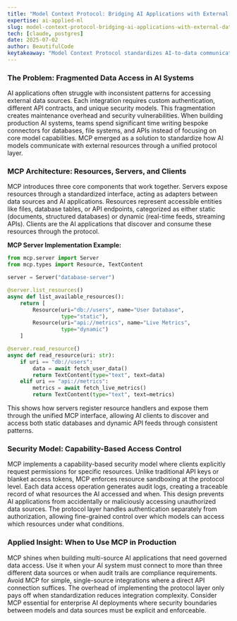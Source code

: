 ```yaml
---
title: "Model Context Protocol: Bridging AI Applications with External Data Sources"
expertise: ai-applied-ml
slug: model-context-protocol-bridging-ai-applications-with-external-data-sources
tech: [claude, postgres]
date: 2025-07-02
author: BeautifulCode
keytakeaway: "Model Context Protocol standardizes AI-to-data communication through a security-first architecture, making it valuable for multi-source enterprise AI systems that require governed access and audit trails."
---
```


### The Problem: Fragmented Data Access in AI Systems

AI applications often struggle with inconsistent patterns for accessing external data sources. Each integration requires custom authentication, different API contracts, and unique security models. This fragmentation creates maintenance overhead and security vulnerabilities. When building production AI systems, teams spend significant time writing bespoke connectors for databases, file systems, and APIs instead of focusing on core model capabilities. MCP emerged as a solution to standardize how AI models communicate with external resources through a unified protocol layer.

### MCP Architecture: Resources, Servers, and Clients

MCP introduces three core components that work together. Servers expose resources through a standardized interface, acting as adapters between data sources and AI applications. Resources represent accessible entities like files, database tables, or API endpoints, categorized as either static (documents, structured databases) or dynamic (real-time feeds, streaming APIs). Clients are the AI applications that discover and consume these resources through the protocol.

**MCP Server Implementation Example:**

```python
from mcp.server import Server
from mcp.types import Resource, TextContent

server = Server("database-server")

@server.list_resources()
async def list_available_resources():
    return [
        Resource(uri="db://users", name="User Database", 
                 type="static"),
        Resource(uri="api://metrics", name="Live Metrics", 
                 type="dynamic")
    ]

@server.read_resource()
async def read_resource(uri: str):
    if uri == "db://users":
        data = await fetch_user_data()
        return TextContent(type="text", text=data)
    elif uri == "api://metrics":
        metrics = await fetch_live_metrics()
        return TextContent(type="text", text=metrics)
```

This shows how servers register resource handlers and expose them through the unified MCP interface, allowing AI clients to discover and access both static databases and dynamic API feeds through consistent patterns.

### Security Model: Capability-Based Access Control

MCP implements a capability-based security model where clients explicitly request permissions for specific resources. Unlike traditional API keys or blanket access tokens, MCP enforces resource sandboxing at the protocol level. Each data access operation generates audit logs, creating a traceable record of what resources the AI accessed and when. This design prevents AI applications from accidentally or maliciously accessing unauthorized data sources. The protocol layer handles authentication separately from authorization, allowing fine-grained control over which models can access which resources under what conditions.

### Applied Insight: When to Use MCP in Production

MCP shines when building multi-source AI applications that need governed data access. Use it when your AI system must connect to more than three different data sources or when audit trails are compliance requirements. Avoid MCP for simple, single-source integrations where a direct API connection suffices. The overhead of implementing the protocol layer only pays off when standardization reduces integration complexity. Consider MCP essential for enterprise AI deployments where security boundaries between models and data sources must be explicit and enforceable.
